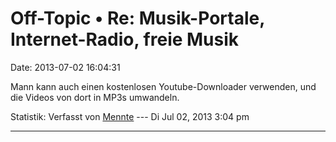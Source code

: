 Off-Topic • Re: Musik-Portale, Internet-Radio, freie Musik
==========================================================

Date: 2013-07-02 16:04:31

Mann kann auch einen kostenlosen Youtube-Downloader verwenden, und die
Videos von dort in MP3s umwandeln.

Statistik: Verfasst von
[Mennte](http://forum.yacy-websuche.de/memberlist.php?mode=viewprofile&u=8938)
--- Di Jul 02, 2013 3:04 pm

------------------------------------------------------------------------
